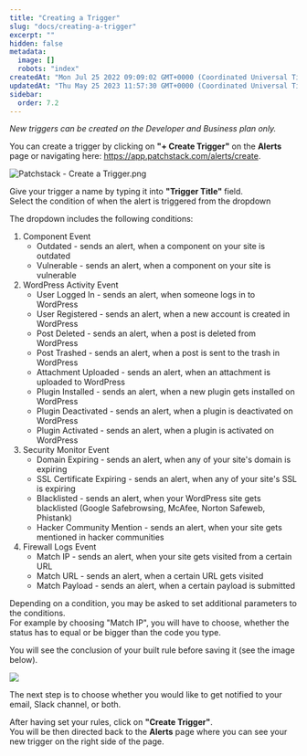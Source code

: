 ```yaml
---
title: "Creating a Trigger"
slug: "docs/creating-a-trigger"
excerpt: ""
hidden: false
metadata: 
  image: []
  robots: "index"
createdAt: "Mon Jul 25 2022 09:09:02 GMT+0000 (Coordinated Universal Time)"
updatedAt: "Thu May 25 2023 11:57:30 GMT+0000 (Coordinated Universal Time)"
sidebar:
  order: 7.2
---
```

_New triggers can be created on the Developer and Business plan only._

You can create a trigger by clicking on **"+ Create Trigger"** on the **Alerts** page or navigating here: <a href="https://app.patchstack.com/alerts/create" target="_blank">https://app.patchstack.com/alerts/create</a>.

![](@images/4158fc2-Patchstack_-_Create_a_Trigger.png "Patchstack - Create a Trigger.png")

Give your trigger a name by typing it into <b>"Trigger Title"</b> field.  
Select the condition of when the alert is triggered from the dropdown

The dropdown includes the following conditions:

<ol>
<li>Component Event
<ul>
<li><span class="color1">Outdated</span> - sends an alert, when a component on your site is outdated</li>
<li><span class="color1">Vulnerable</span> - sends an alert, when a component on your site is vulnerable</li>
</ul>
</li>

<li>WordPress Activity Event
<ul>
<li><span class="color1">User Logged In</span> - sends an alert, when someone logs in to WordPress</li>
<li><span class="color1">User Registered</span> - sends an alert, when a new account is created in WordPress</li>
<li><span class="color1">Post Deleted</span> - sends an alert, when a post is deleted from WordPress</li>
<li><span class="color1">Post Trashed</span> - sends an alert, when a post is sent to the trash in WordPress</li>
<li><span class="color1">Attachment Uploaded</span> - sends an alert, when an attachment is uploaded to WordPress</li>
<li><span class="color1">Plugin Installed</span> - sends an alert, when a new plugin gets installed on WordPress</li>
<li><span class="color1">Plugin Deactivated</span> - sends an alert, when a plugin is deactivated on WordPress</li>
<li><span class="color1">Plugin Activated</span> - sends an alert, when a plugin is activated on WordPress</lI>
</ul>
</li>

<li>Security Monitor Event
<ul>
<li><span class="color1">Domain Expiring</span> - sends an alert, when any of your site's domain is expiring</li>
<li><span class="color1">SSL Certificate Expiring</span> - sends an alert, when any of your site's SSL is expiring</li>
<li><span class="color1">Blacklisted</span> - sends an alert, when your WordPress site gets blacklisted (Google Safebrowsing, McAfee, Norton Safeweb, Phistank)</li>
<li><span class="color1">Hacker Community Mention</span> - sends an alert, when your site gets mentioned in hacker communities</li>
</ul>
</li>

<li>Firewall Logs Event
<ul>
<li><span class="color1">Match IP</span> - sends an alert, when your site gets visited from a certain URL</li>
<li><span class="color1">Match URL</span> - sends an alert, when a certain URL gets visited</li>
<li><span class="color1">Match Payload</span> - sends an alert, when a certain payload is submitted</li>
</ul>
</li>
</ol>

Depending on a condition, you may be asked to set additional parameters to the conditions.  
For example by choosing "Match IP", you will have to choose, whether the status has to equal or be bigger than the code you type.

You will see the conclusion of your built rule before saving it (see the image below).

![](@images/0b4f492-small-Patchstack_create_trigger.png)

The next step is to choose whether you would like to get notified to your email, Slack channel, or both.

After having set your rules, click on **"Create Trigger"**.  
You will be then directed back to the **Alerts** page where you can see your new trigger on the right side of the page.
